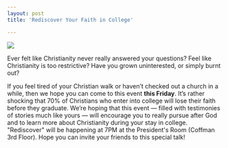 ```yaml
---
layout: post
title: 'Rediscover Your Faith in College'

---
```


![](http://farm7.static.flickr.com/6110/6250372840_ae3b019a16.jpg)

Ever felt like Christianity never really answered your questions? Feel like Christianity is too restrictive? Have you grown uninterested, or simply burnt out?

If you feel tired of your Christian walk or haven’t checked out a church in a while, then we hope you can come to this event **this Friday**. It’s rather shocking that 70% of Christians who enter into college will lose their faith before they graduate. We’re hoping that this event — filled with testimonies of stories much like yours — will encourage you to really pursue after God and to learn more about Christianity during your stay in college. "Rediscover" will be happening at 7PM at the President's Room (Coffman 3rd Floor). Hope you can invite your friends to this special talk!